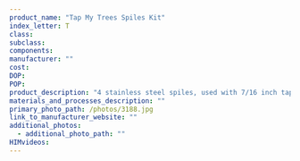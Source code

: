 ```yaml
---
product_name: "Tap My Trees Spiles Kit"
index_letter: T
class: 
subclass: 
components:
manufacturer: ""
cost: 
DOP: 
POP: 
product_description: "4 stainless steel spiles, used with 7/16 inch tap hole and hook used to collect sap."
materials_and_processes_description: ""
primary_photo_path: /photos/3188.jpg
link_to_manufacturer_website: ""
additional_photos:
  - additional_photo_path: ""
HIMvideos:
---
```

